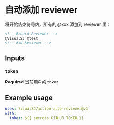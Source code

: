 # 自动添加 reviewer

将开始结束符号内，所有的 @xxx 添加到 reviewer 里：

```markdown
<!-- Record Reviewer -->
@VisualSJ @test
<!-- End Reviewer -->
```

## Inputs

### `token`

**Required** 当前用户的 token

## Example usage

```yaml
uses: VisualSJ/action-auto-reviewer@v1
with:
  token: ${{ secrets.GITHUB_TOKEN }}
```
